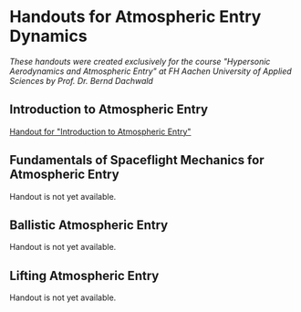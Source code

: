 # Handouts for Atmospheric Entry Dynamics

*These handouts were created exclusively for the course "Hypersonic Aerodynamics and Atmospheric Entry" at FH Aachen University of Applied Sciences by Prof. Dr. Bernd Dachwald*

## Introduction to Atmospheric Entry

[Handout for "Introduction to Atmospheric Entry"](HAAD-D01_Handout.md)

## Fundamentals of Spaceflight Mechanics for Atmospheric Entry

Handout is not yet available.

## Ballistic Atmospheric Entry

Handout is not yet available.

## Lifting Atmospheric Entry

Handout is not yet available.
